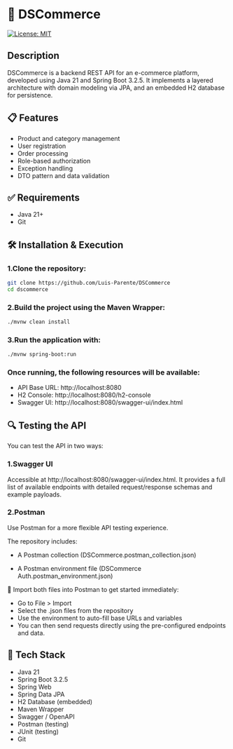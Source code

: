 # 🛒 DSCommerce
[![License: MIT](https://img.shields.io/badge/License-MIT-yellow.svg?style=for-the-badge)](https://github.com/Luis-Parente/DSCommerce/blob/main/LICENSE)

## Description
DSCommerce is a backend REST API for an e-commerce platform, developed using Java 21 and Spring Boot 3.2.5. It implements a layered architecture with domain modeling via JPA, and an embedded H2 database for persistence.

## 📋 Features
- Product and category management
- User registration
- Order processing
- Role-based authorization
- Exception handling
- DTO pattern and data validation

## ✅ Requirements
- Java 21+
- Git

## 🛠️ Installation & Execution
### 1.Clone the repository:
````bash
git clone https://github.com/Luis-Parente/DSCommerce
cd dscommerce
````
### 2.Build the project using the Maven Wrapper:
````bash
./mvnw clean install
````
### 3.Run the application with:
````bash
./mvnw spring-boot:run
````
### Once running, the following resources will be available:

- API Base URL: http://localhost:8080
- H2 Console: http://localhost:8080/h2-console
- Swagger UI: http://localhost:8080/swagger-ui/index.html

## 🔍 Testing the API
You can test the API in two ways:

### 1.Swagger UI
Accessible at http://localhost:8080/swagger-ui/index.html. It provides a full list of available endpoints with detailed request/response schemas and example payloads.

### 2.Postman
Use Postman for a more flexible API testing experience.

The repository includes:

- A Postman collection (DSCommerce.postman_collection.json)

- A Postman environment file (DSCommerce Auth.postman_environment.json)

💾 Import both files into Postman to get started immediately:

- Go to File > Import
- Select the .json files from the repository
- Use the environment to auto-fill base URLs and variables
- You can then send requests directly using the pre-configured endpoints and data.

## 🧰 Tech Stack
- Java 21
- Spring Boot 3.2.5
- Spring Web
- Spring Data JPA
- H2 Database (embedded)
- Maven Wrapper
- Swagger / OpenAPI
- Postman (testing)
- JUnit (testing)
- Git
